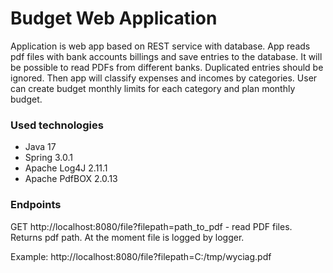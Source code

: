 # Budget Web Application

Application is web app based on REST service with database. App reads pdf files with bank accounts billings and save entries to the database. 
It will be possible to read PDFs from different banks.
Duplicated entries should be ignored. Then app will classify expenses and incomes by categories. User can create budget monthly limits for each category and plan monthly budget.

### Used technologies
* Java 17
* Spring 3.0.1
* Apache Log4J 2.11.1
* Apache PdfBOX 2.0.13

### Endpoints

GET http://localhost:8080/file?filepath=path_to_pdf - read PDF files.
Returns pdf path.
At the moment file is logged by logger. 

Example: http://localhost:8080/file?filepath=C:/tmp/wyciag.pdf

